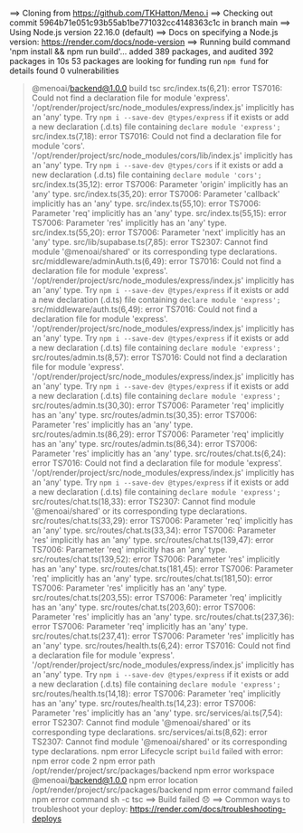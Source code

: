 ==> Cloning from https://github.com/TKHatton/Meno.i
==> Checking out commit 5964b71e051c93b55ab1be771032cc4148363c1c in branch main
==> Using Node.js version 22.16.0 (default)
==> Docs on specifying a Node.js version: https://render.com/docs/node-version
==> Running build command 'npm install && npm run build'...
added 389 packages, and audited 392 packages in 10s
53 packages are looking for funding
  run `npm fund` for details
found 0 vulnerabilities
> @menoai/backend@1.0.0 build
> tsc
src/index.ts(6,21): error TS7016: Could not find a declaration file for module 'express'. '/opt/render/project/src/node_modules/express/index.js' implicitly has an 'any' type.
  Try `npm i --save-dev @types/express` if it exists or add a new declaration (.d.ts) file containing `declare module 'express';`
src/index.ts(7,18): error TS7016: Could not find a declaration file for module 'cors'. '/opt/render/project/src/node_modules/cors/lib/index.js' implicitly has an 'any' type.
  Try `npm i --save-dev @types/cors` if it exists or add a new declaration (.d.ts) file containing `declare module 'cors';`
src/index.ts(35,12): error TS7006: Parameter 'origin' implicitly has an 'any' type.
src/index.ts(35,20): error TS7006: Parameter 'callback' implicitly has an 'any' type.
src/index.ts(55,10): error TS7006: Parameter 'req' implicitly has an 'any' type.
src/index.ts(55,15): error TS7006: Parameter 'res' implicitly has an 'any' type.
src/index.ts(55,20): error TS7006: Parameter 'next' implicitly has an 'any' type.
src/lib/supabase.ts(7,85): error TS2307: Cannot find module '@menoai/shared' or its corresponding type declarations.
src/middleware/adminAuth.ts(6,49): error TS7016: Could not find a declaration file for module 'express'. '/opt/render/project/src/node_modules/express/index.js' implicitly has an 'any' type.
  Try `npm i --save-dev @types/express` if it exists or add a new declaration (.d.ts) file containing `declare module 'express';`
src/middleware/auth.ts(6,49): error TS7016: Could not find a declaration file for module 'express'. '/opt/render/project/src/node_modules/express/index.js' implicitly has an 'any' type.
  Try `npm i --save-dev @types/express` if it exists or add a new declaration (.d.ts) file containing `declare module 'express';`
src/routes/admin.ts(8,57): error TS7016: Could not find a declaration file for module 'express'. '/opt/render/project/src/node_modules/express/index.js' implicitly has an 'any' type.
  Try `npm i --save-dev @types/express` if it exists or add a new declaration (.d.ts) file containing `declare module 'express';`
src/routes/admin.ts(30,30): error TS7006: Parameter 'req' implicitly has an 'any' type.
src/routes/admin.ts(30,35): error TS7006: Parameter 'res' implicitly has an 'any' type.
src/routes/admin.ts(86,29): error TS7006: Parameter 'req' implicitly has an 'any' type.
src/routes/admin.ts(86,34): error TS7006: Parameter 'res' implicitly has an 'any' type.
src/routes/chat.ts(6,24): error TS7016: Could not find a declaration file for module 'express'. '/opt/render/project/src/node_modules/express/index.js' implicitly has an 'any' type.
  Try `npm i --save-dev @types/express` if it exists or add a new declaration (.d.ts) file containing `declare module 'express';`
src/routes/chat.ts(18,33): error TS2307: Cannot find module '@menoai/shared' or its corresponding type declarations.
src/routes/chat.ts(33,29): error TS7006: Parameter 'req' implicitly has an 'any' type.
src/routes/chat.ts(33,34): error TS7006: Parameter 'res' implicitly has an 'any' type.
src/routes/chat.ts(139,47): error TS7006: Parameter 'req' implicitly has an 'any' type.
src/routes/chat.ts(139,52): error TS7006: Parameter 'res' implicitly has an 'any' type.
src/routes/chat.ts(181,45): error TS7006: Parameter 'req' implicitly has an 'any' type.
src/routes/chat.ts(181,50): error TS7006: Parameter 'res' implicitly has an 'any' type.
src/routes/chat.ts(203,55): error TS7006: Parameter 'req' implicitly has an 'any' type.
src/routes/chat.ts(203,60): error TS7006: Parameter 'res' implicitly has an 'any' type.
src/routes/chat.ts(237,36): error TS7006: Parameter 'req' implicitly has an 'any' type.
src/routes/chat.ts(237,41): error TS7006: Parameter 'res' implicitly has an 'any' type.
src/routes/health.ts(6,24): error TS7016: Could not find a declaration file for module 'express'. '/opt/render/project/src/node_modules/express/index.js' implicitly has an 'any' type.
  Try `npm i --save-dev @types/express` if it exists or add a new declaration (.d.ts) file containing `declare module 'express';`
src/routes/health.ts(14,18): error TS7006: Parameter 'req' implicitly has an 'any' type.
src/routes/health.ts(14,23): error TS7006: Parameter 'res' implicitly has an 'any' type.
src/services/ai.ts(7,54): error TS2307: Cannot find module '@menoai/shared' or its corresponding type declarations.
src/services/ai.ts(8,62): error TS2307: Cannot find module '@menoai/shared' or its corresponding type declarations.
npm error Lifecycle script `build` failed with error:
npm error code 2
npm error path /opt/render/project/src/packages/backend
npm error workspace @menoai/backend@1.0.0
npm error location /opt/render/project/src/packages/backend
npm error command failed
npm error command sh -c tsc
==> Build failed 😞
==> Common ways to troubleshoot your deploy: https://render.com/docs/troubleshooting-deploys